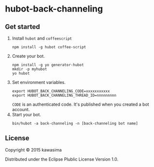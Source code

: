 # hubot-back-channeling

## Get started

1. Install `hubot` and `coffeescript`
    ```
    npm install -g hubot coffee-script
    ```
2. Create your bot.
    ```shell
    npm install -g yo generator-hubot
    mkdir -p myhubot
    yo hubot
    ```
3. Set environment variables.
   ```
   export HUBOT_BACK_CHANNELING_CODE=xxxxxxxxxxx
   export HUBOT_BACK_CHANNELING_THREAD_ID=nnnnnnnnn
   ```
   `CODE` is an authenticated code. It's published when you created a bot account.
4. Start your bot.
   ```
   bin/hubot -a back-channeling -n [back-channeling bot name]
   ```

## License

Copyright © 2015 kawasima

Distributed under the Eclipse Plublic License Version 1.0.
